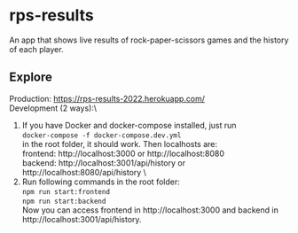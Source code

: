 # rps-results
An app that shows live results of rock-paper-scissors games and the history of each player.

## Explore
Production: https://rps-results-2022.herokuapp.com/ \
Development (2 ways):\

1. If you have Docker and docker-compose installed, just run \
``docker-compose -f docker-compose.dev.yml``\
in the root folder, it should work. Then localhosts are: \
frontend: http://localhost:3000 or http://localhost:8080 \
backend: http://localhost:3001/api/history or http://localhost:8080/api/history \
2. Run following commands in the root folder: \
``npm run start:frontend`` \
``npm run start:backend`` \
Now you can access frontend in http://localhost:3000 and backend in http://localhost:3001/api/history.
